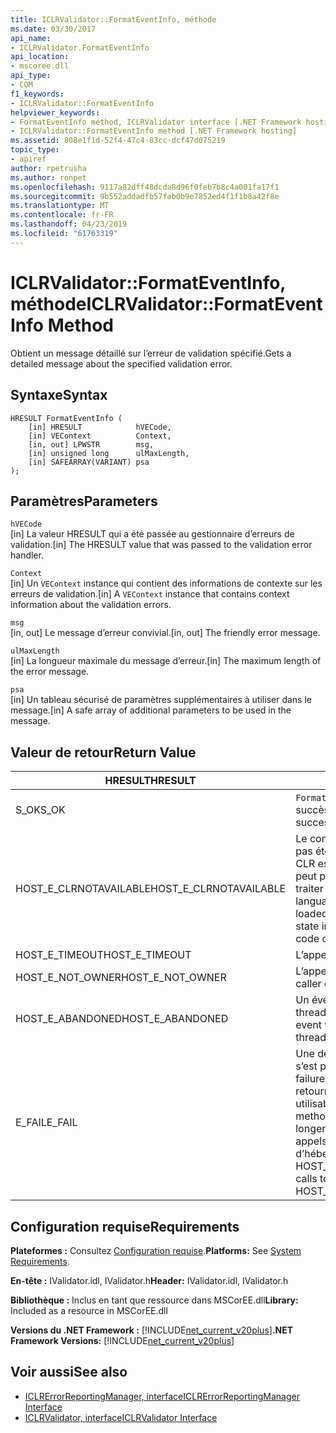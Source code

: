 ```yaml
---
title: ICLRValidator::FormatEventInfo, méthode
ms.date: 03/30/2017
api_name:
- ICLRValidator.FormatEventInfo
api_location:
- mscoree.dll
api_type:
- COM
f1_keywords:
- ICLRValidator::FormatEventInfo
helpviewer_keywords:
- FormatEventInfo method, ICLRValidator interface [.NET Framework hosting]
- ICLRValidator::FormatEventInfo method [.NET Framework hosting]
ms.assetid: 808e1f1d-52f4-47c4-83cc-dcf47d075219
topic_type:
- apiref
author: rpetrusha
ms.author: ronpet
ms.openlocfilehash: 9117a82dff48dcda8d96f0feb7b8c4a001fa17f1
ms.sourcegitcommit: 9b552addadfb57fab0b9e7852ed4f1f1b8a42f8e
ms.translationtype: MT
ms.contentlocale: fr-FR
ms.lasthandoff: 04/23/2019
ms.locfileid: "61763319"
---
```

# <a name="iclrvalidatorformateventinfo-method"></a><span data-ttu-id="f1455-102">ICLRValidator::FormatEventInfo, méthode</span><span class="sxs-lookup"><span data-stu-id="f1455-102">ICLRValidator::FormatEventInfo Method</span></span>
<span data-ttu-id="f1455-103">Obtient un message détaillé sur l’erreur de validation spécifié.</span><span class="sxs-lookup"><span data-stu-id="f1455-103">Gets a detailed message about the specified validation error.</span></span>  
  
## <a name="syntax"></a><span data-ttu-id="f1455-104">Syntaxe</span><span class="sxs-lookup"><span data-stu-id="f1455-104">Syntax</span></span>  
  
```  
HRESULT FormatEventInfo (  
    [in] HRESULT            hVECode,  
    [in] VEContext          Context,  
    [in, out] LPWSTR        msg,  
    [in] unsigned long      ulMaxLength,  
    [in] SAFEARRAY(VARIANT) psa  
);  
```  
  
## <a name="parameters"></a><span data-ttu-id="f1455-105">Paramètres</span><span class="sxs-lookup"><span data-stu-id="f1455-105">Parameters</span></span>  
 `hVECode`  
 <span data-ttu-id="f1455-106">[in] La valeur HRESULT qui a été passée au gestionnaire d’erreurs de validation.</span><span class="sxs-lookup"><span data-stu-id="f1455-106">[in] The HRESULT value that was passed to the validation error handler.</span></span>  
  
 `Context`  
 <span data-ttu-id="f1455-107">[in] Un `VEContext` instance qui contient des informations de contexte sur les erreurs de validation.</span><span class="sxs-lookup"><span data-stu-id="f1455-107">[in] A `VEContext` instance that contains context information about the validation errors.</span></span>  
  
 `msg`  
 <span data-ttu-id="f1455-108">[in, out] Le message d’erreur convivial.</span><span class="sxs-lookup"><span data-stu-id="f1455-108">[in, out] The friendly error message.</span></span>  
  
 `ulMaxLength`  
 <span data-ttu-id="f1455-109">[in] La longueur maximale du message d’erreur.</span><span class="sxs-lookup"><span data-stu-id="f1455-109">[in] The maximum length of the error message.</span></span>  
  
 `psa`  
 <span data-ttu-id="f1455-110">[in] Un tableau sécurisé de paramètres supplémentaires à utiliser dans le message.</span><span class="sxs-lookup"><span data-stu-id="f1455-110">[in] A safe array of additional parameters to be used in the message.</span></span>  
  
## <a name="return-value"></a><span data-ttu-id="f1455-111">Valeur de retour</span><span class="sxs-lookup"><span data-stu-id="f1455-111">Return Value</span></span>  
  
|<span data-ttu-id="f1455-112">HRESULT</span><span class="sxs-lookup"><span data-stu-id="f1455-112">HRESULT</span></span>|<span data-ttu-id="f1455-113">Description</span><span class="sxs-lookup"><span data-stu-id="f1455-113">Description</span></span>|  
|-------------|-----------------|  
|<span data-ttu-id="f1455-114">S_OK</span><span class="sxs-lookup"><span data-stu-id="f1455-114">S_OK</span></span>|<span data-ttu-id="f1455-115">`FormatEventInfo` retourné avec succès.</span><span class="sxs-lookup"><span data-stu-id="f1455-115">`FormatEventInfo` returned successfully.</span></span>|  
|<span data-ttu-id="f1455-116">HOST_E_CLRNOTAVAILABLE</span><span class="sxs-lookup"><span data-stu-id="f1455-116">HOST_E_CLRNOTAVAILABLE</span></span>|<span data-ttu-id="f1455-117">Le common language runtime (CLR) n’a pas été chargé dans un processus ou le CLR est dans un état dans lequel il ne peut pas exécuter le code managé ou traiter l’appel avec succès.</span><span class="sxs-lookup"><span data-stu-id="f1455-117">The common language runtime (CLR) has not been loaded into a process, or the CLR is in a state in which it cannot run managed code or process the call successfully.</span></span>|  
|<span data-ttu-id="f1455-118">HOST_E_TIMEOUT</span><span class="sxs-lookup"><span data-stu-id="f1455-118">HOST_E_TIMEOUT</span></span>|<span data-ttu-id="f1455-119">L’appel a expiré.</span><span class="sxs-lookup"><span data-stu-id="f1455-119">The call timed out.</span></span>|  
|<span data-ttu-id="f1455-120">HOST_E_NOT_OWNER</span><span class="sxs-lookup"><span data-stu-id="f1455-120">HOST_E_NOT_OWNER</span></span>|<span data-ttu-id="f1455-121">L’appelant ne possède pas le verrou.</span><span class="sxs-lookup"><span data-stu-id="f1455-121">The caller does not own the lock.</span></span>|  
|<span data-ttu-id="f1455-122">HOST_E_ABANDONED</span><span class="sxs-lookup"><span data-stu-id="f1455-122">HOST_E_ABANDONED</span></span>|<span data-ttu-id="f1455-123">Un événement a été annulé alors qu’un thread bloqué ou Fibre l’attendait.</span><span class="sxs-lookup"><span data-stu-id="f1455-123">An event was canceled while a blocked thread or fiber was waiting on it.</span></span>|  
|<span data-ttu-id="f1455-124">E_FAIL</span><span class="sxs-lookup"><span data-stu-id="f1455-124">E_FAIL</span></span>|<span data-ttu-id="f1455-125">Une défaillance catastrophique inconnue s’est produite.</span><span class="sxs-lookup"><span data-stu-id="f1455-125">An unknown catastrophic failure occurred.</span></span> <span data-ttu-id="f1455-126">Lorsqu’une méthode retourne E_FAIL, le CLR n’est plus utilisable au sein du processus.</span><span class="sxs-lookup"><span data-stu-id="f1455-126">When a method returns E_FAIL, the CLR is no longer usable within the process.</span></span> <span data-ttu-id="f1455-127">Les appels suivants aux méthodes d’hébergement retournent HOST_E_CLRNOTAVAILABLE.</span><span class="sxs-lookup"><span data-stu-id="f1455-127">Subsequent calls to hosting methods return HOST_E_CLRNOTAVAILABLE.</span></span>|  
  
## <a name="requirements"></a><span data-ttu-id="f1455-128">Configuration requise</span><span class="sxs-lookup"><span data-stu-id="f1455-128">Requirements</span></span>  
 <span data-ttu-id="f1455-129">**Plateformes :** Consultez [Configuration requise](../../../../docs/framework/get-started/system-requirements.md).</span><span class="sxs-lookup"><span data-stu-id="f1455-129">**Platforms:** See [System Requirements](../../../../docs/framework/get-started/system-requirements.md).</span></span>  
  
 <span data-ttu-id="f1455-130">**En-tête :** IValidator.idl, IValidator.h</span><span class="sxs-lookup"><span data-stu-id="f1455-130">**Header:** IValidator.idl, IValidator.h</span></span>  
  
 <span data-ttu-id="f1455-131">**Bibliothèque :** Inclus en tant que ressource dans MSCorEE.dll</span><span class="sxs-lookup"><span data-stu-id="f1455-131">**Library:** Included as a resource in MSCorEE.dll</span></span>  
  
 <span data-ttu-id="f1455-132">**Versions du .NET Framework :** [!INCLUDE[net_current_v20plus](../../../../includes/net-current-v20plus-md.md)]</span><span class="sxs-lookup"><span data-stu-id="f1455-132">**.NET Framework Versions:** [!INCLUDE[net_current_v20plus](../../../../includes/net-current-v20plus-md.md)]</span></span>  
  
## <a name="see-also"></a><span data-ttu-id="f1455-133">Voir aussi</span><span class="sxs-lookup"><span data-stu-id="f1455-133">See also</span></span>

- [<span data-ttu-id="f1455-134">ICLRErrorReportingManager, interface</span><span class="sxs-lookup"><span data-stu-id="f1455-134">ICLRErrorReportingManager Interface</span></span>](../../../../docs/framework/unmanaged-api/hosting/iclrerrorreportingmanager-interface.md)
- [<span data-ttu-id="f1455-135">ICLRValidator, interface</span><span class="sxs-lookup"><span data-stu-id="f1455-135">ICLRValidator Interface</span></span>](../../../../docs/framework/unmanaged-api/hosting/iclrvalidator-interface.md)
